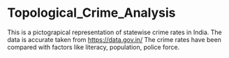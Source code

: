 # Topological_Crime_Analysis
This is a pictograpical representation of statewise crime rates in India. The data is accurate taken from https://data.gov.in/
The crime rates have been compared with factors like literacy, population, police force.
